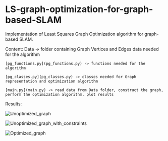 # LS-graph-optimization-for-graph-based-SLAM
Implementation of Least Squares Graph Optimization algorithm for graph-based SLAM.

Content:
    Data -> folder containing Graph Vertices and Edges data needed for the algorithm
        
    [pg_functions.py](pg_functions.py) -> functions needed for the algorithm 
    
    [pg_classes.py](pg_classes.py) -> classes needed for Graph representation and optimization algorithm
    
    [main.py](main.py) -> read data from Data folder, construct the graph, perform the optimization algorithm, plot results 
    
Results:

![Unoptimized_graph](https://user-images.githubusercontent.com/72970001/104933792-a1925900-59a9-11eb-9b82-62cf265e78f6.png)

![Unoptimized_graph_with_constraints](https://user-images.githubusercontent.com/72970001/104933881-bcfd6400-59a9-11eb-9db4-1241a8189cb4.png)

![Optimized_graph](https://user-images.githubusercontent.com/72970001/104933887-bff85480-59a9-11eb-8726-ac98495f530b.png)


